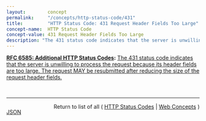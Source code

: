```yaml
---
layout:        concept
permalink:     "/concepts/http-status-code/431"
title:         "HTTP Status Code: 431 Request Header Fields Too Large"
concept-name:  HTTP Status Code
concept-value: 431 Request Header Fields Too Large
description: "The 431 status code indicates that the server is unwilling to process the request because its header fields are too large. The request MAY be resubmitted after reducing the size of the request header fields."
---
```


**[RFC 6585: Additional HTTP Status Codes](/specs/IETF/RFC/6585 "This document specifies additional HyperText Transfer Protocol (HTTP) status codes for a variety of common situations."):** [The 431 status code indicates that the server is unwilling to process the request because its header fields are too large. The request MAY be resubmitted after reducing the size of the request header fields.](http://tools.ietf.org/html/rfc6585#section-5 "Read documentation for HTTP Status Code &#34;431&#34;")

<br/>
<hr/>

<p style="float : left"><a href="./431.json" title="JSON representing this particular Web Concept value">JSON</a></p>
<p style="text-align: right">Return to list of all ( <a href="../http-status-codes">HTTP Status Codes</a> | <a href="../">Web Concepts</a> )</p>
